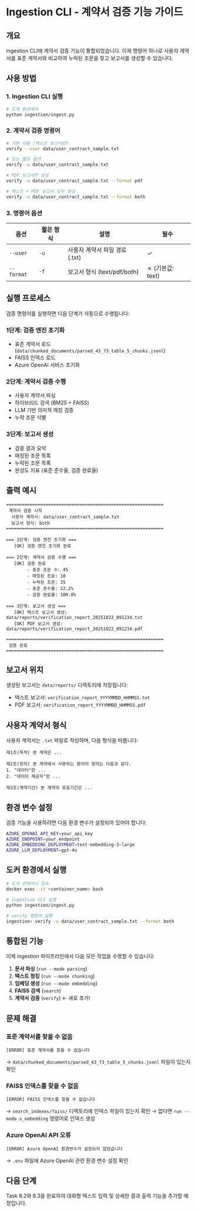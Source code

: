 # Ingestion CLI - 계약서 검증 기능 가이드

## 개요

ingestion CLI에 계약서 검증 기능이 통합되었습니다. 이제 명령어 하나로 사용자 계약서를 표준 계약서와 비교하여 누락된 조문을 찾고 보고서를 생성할 수 있습니다.

## 사용 방법

### 1. Ingestion CLI 실행

```bash
# 도커 환경에서
python ingestion/ingest.py
```

### 2. 계약서 검증 명령어

```bash
# 기본 사용 (텍스트 보고서만)
verify --user data/user_contract_sample.txt

# 또는 짧은 옵션
verify -u data/user_contract_sample.txt

# PDF 보고서만 생성
verify -u data/user_contract_sample.txt --format pdf

# 텍스트 + PDF 보고서 모두 생성
verify -u data/user_contract_sample.txt --format both
```

### 3. 명령어 옵션

| 옵션 | 짧은 형식 | 설명 | 필수 |
|------|-----------|------|------|
| `--user` | `-u` | 사용자 계약서 파일 경로 (.txt) | ✓ |
| `--format` | `-f` | 보고서 형식 (text/pdf/both) | ✗ (기본값: text) |

## 실행 프로세스

검증 명령어를 실행하면 다음 단계가 자동으로 수행됩니다:

### 1단계: 검증 엔진 초기화
- 표준 계약서 로드 (`data/chunked_documents/parsed_43_73_table_5_chunks.jsonl`)
- FAISS 인덱스 로드
- Azure OpenAI 서비스 초기화

### 2단계: 계약서 검증 수행
- 사용자 계약서 파싱
- 하이브리드 검색 (BM25 + FAISS)
- LLM 기반 의미적 매칭 검증
- 누락 조문 식별

### 3단계: 보고서 생성
- 검증 결과 요약
- 매칭된 조문 목록
- 누락된 조문 목록
- 완성도 지표 (표준 준수율, 검증 완료율)

## 출력 예시

```
============================================================
 계약서 검증 시작
  사용자 계약서: data/user_contract_sample.txt
  보고서 형식: both
============================================================

=== 1단계: 검증 엔진 초기화 ===
   [OK] 검증 엔진 초기화 완료

=== 2단계: 계약서 검증 수행 ===
   [OK] 검증 완료
        - 표준 조문 수: 45
        - 매칭된 조문: 10
        - 누락된 조문: 35
        - 표준 준수율: 22.2%
        - 검증 완료율: 100.0%

=== 3단계: 보고서 생성 ===
   [OK] 텍스트 보고서 생성: data/reports/verification_report_20251022_091234.txt
   [OK] PDF 보고서 생성: data/reports/verification_report_20251022_091234.pdf

============================================================
 검증 완료
============================================================
```

## 보고서 위치

생성된 보고서는 `data/reports/` 디렉토리에 저장됩니다:

- 텍스트 보고서: `verification_report_YYYYMMDD_HHMMSS.txt`
- PDF 보고서: `verification_report_YYYYMMDD_HHMMSS.pdf`

## 사용자 계약서 형식

사용자 계약서는 `.txt` 파일로 작성하며, 다음 형식을 따릅니다:

```text
제1조(목적) 본 계약은 ...

제2조(정의) 본 계약에서 사용하는 용어의 정의는 다음과 같다.
1. "데이터"란 ...
2. "데이터 제공자"란 ...

제3조(계약기간) 본 계약의 유효기간은 ...
```

## 환경 변수 설정

검증 기능을 사용하려면 다음 환경 변수가 설정되어 있어야 합니다:

```bash
AZURE_OPENAI_API_KEY=your_api_key
AZURE_ENDPOINT=your_endpoint
AZURE_EMBEDDING_DEPLOYMENT=text-embedding-3-large
AZURE_LLM_DEPLOYMENT=gpt-4o
```

## 도커 환경에서 실행

```bash
# 도커 컨테이너 접속
docker exec -it <container_name> bash

# ingestion CLI 실행
python ingestion/ingest.py

# verify 명령어 실행
ingestion> verify -u data/user_contract_sample.txt --format both
```

## 통합된 기능

이제 ingestion 파이프라인에서 다음 모든 작업을 수행할 수 있습니다:

1. **문서 파싱** (`run --mode parsing`)
2. **텍스트 청킹** (`run --mode chunking`)
3. **임베딩 생성** (`run --mode embedding`)
4. **FAISS 검색** (`search`)
5. **계약서 검증** (`verify`) ← 새로 추가!

## 문제 해결

### 표준 계약서를 찾을 수 없음
```
[ERROR] 표준 계약서를 찾을 수 없습니다
```
→ `data/chunked_documents/parsed_43_73_table_5_chunks.jsonl` 파일이 있는지 확인

### FAISS 인덱스를 찾을 수 없음
```
[ERROR] FAISS 인덱스를 찾을 수 없습니다
```
→ `search_indexes/faiss/` 디렉토리에 인덱스 파일이 있는지 확인
→ 없다면 `run --mode s_embedding` 명령어로 인덱스 생성

### Azure OpenAI API 오류
```
[ERROR] Azure OpenAI 환경변수가 설정되지 않았습니다
```
→ `.env` 파일에 Azure OpenAI 관련 환경 변수 설정 확인

## 다음 단계

Task 8.2와 8.3을 완료하여 대화형 텍스트 입력 및 상세한 결과 출력 기능을 추가할 예정입니다.
